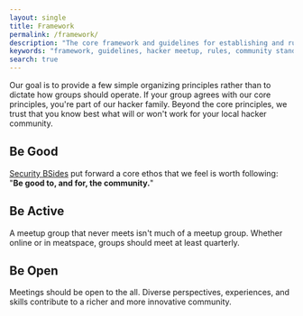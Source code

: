 ```yaml
---
layout: single
title: Framework
permalink: /framework/
description: "The core framework and guidelines for establishing and running a Distributed Chaos hacker meetup"
keywords: "framework, guidelines, hacker meetup, rules, community standards, meetup organization"
search: true
---
```


Our goal is to provide a few simple organizing principles rather than to dictate how groups should operate. If your group agrees with our core principles, you're part of our hacker family. Beyond the core principles, we trust that you know best what will or won't work for your local hacker community.

## Be Good

[Security BSides](https://bsides.org) put forward a core ethos that we feel is worth following: "**Be good to, and for, the community.**"

## Be Active

A meetup group that never meets isn't much of a meetup group. Whether online or in meatspace, groups should meet at least quarterly.

## Be Open

Meetings should be open to the all. Diverse perspectives, experiences, and skills contribute to a richer and more innovative community.
